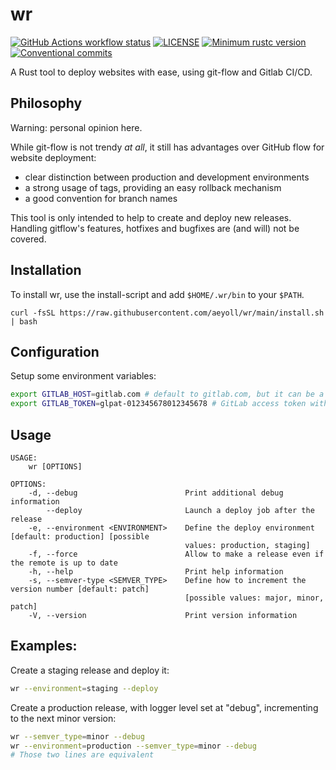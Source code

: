 # wr

[![GitHub Actions workflow status](https://github.com/aeyoll/jimaku/workflows/ci/badge.svg)](https://github.com/aeyoll/jimaku/actions)
[![LICENSE](https://img.shields.io/badge/license-MIT-blue.svg)](LICENSE)
[![Minimum rustc version](https://img.shields.io/badge/rustc-1.62.0+-lightgray.svg)](#rust-version-requirements)
[![Conventional commits](https://img.shields.io/badge/Conventional%20Commits-1.0.0-yellow.svg)](https://conventionalcommits.org)

A Rust tool to deploy websites with ease, using git-flow and Gitlab CI/CD.

Philosophy
---

Warning: personal opinion here.

While git-flow is not trendy _at all_, it still has advantages over GitHub flow for website deployment:

- clear distinction between production and development environments
- a strong usage of tags, providing an easy rollback mechanism
- a good convention for branch names

This tool is only intended to help to create and deploy new releases. Handling gitflow's features, hotfixes and bugfixes are (and will) not be covered.

Installation
---

To install wr, use the install-script and add `$HOME/.wr/bin` to your `$PATH`.

```shell
curl -fsSL https://raw.githubusercontent.com/aeyoll/wr/main/install.sh | bash
```

Configuration
----

Setup some environment variables:

```sh
export GITLAB_HOST=gitlab.com # default to gitlab.com, but it can be a private instance
export GITLAB_TOKEN=glpat-012345678012345678 # GitLab access token with "api" rights
```

Usage
---

```
USAGE:
    wr [OPTIONS]

OPTIONS:
    -d, --debug                        Print additional debug information
        --deploy                       Launch a deploy job after the release
    -e, --environment <ENVIRONMENT>    Define the deploy environment [default: production] [possible
                                       values: production, staging]
    -f, --force                        Allow to make a release even if the remote is up to date
    -h, --help                         Print help information
    -s, --semver-type <SEMVER_TYPE>    Define how to increment the version number [default: patch]
                                       [possible values: major, minor, patch]
    -V, --version                      Print version information
```

Examples:
---

Create a staging release and deploy it:

```sh
wr --environment=staging --deploy
```

Create a production release, with logger level set at "debug", incrementing to the next minor version:

```sh
wr --semver_type=minor --debug
wr --environment=production --semver_type=minor --debug
# Those two lines are equivalent
```
